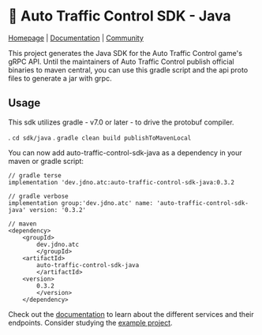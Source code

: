 
<!-- The authors of auto-traffic-control release this file under either Apache v2.0 or MIT license terms. -->

# 🛬 Auto Traffic Control SDK - Java

[Homepage](https://auto-traffic-control.com) |
[Documentation](https://auto-traffic-control.com/docs) |
[Community](https://github.com/jdno/auto-traffic-control/discussions)

This project generates the Java SDK for the Auto Traffic Control game's gRPC API.
Until the maintainers of Auto Traffic Control publish official binaries to maven central, you can use this gradle script and the api proto files to generate a jar with grpc.

## Usage

This sdk utilizes gradle - v7.0 or later - to drive the protobuf compiler.

. `cd sdk/java`
. `gradle clean build publishToMavenLocal`

You can now add auto-traffic-control-sdk-java as a dependency in your maven or gradle script:

```
// gradle terse
implementation 'dev.jdno.atc:auto-traffic-control-sdk-java:0.3.2

// gradle verbose
implementation group:'dev.jdno.atc' name: 'auto-traffic-control-sdk-java' version: '0.3.2'

// maven
<dependency>
	<groupId>
		dev.jdno.atc
		</groupId>
	<artifactId>
		auto-traffic-control-sdk-java
		</artifactId>
	<version>
		0.3.2
		</version>
	</dependency>
```

Check out the [documentation](https://auto-traffic-control.com) to learn about the different services and their endpoints.
Consider studying the [example project](../../examples/java/src/main/java/com/example).



